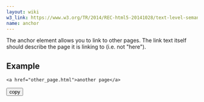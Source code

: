 ```yaml
---
layout: wiki
w3_link: https://www.w3.org/TR/2014/REC-html5-20141028/text-level-semantics.html#the-a-element
name: anchor
---
```

The anchor element allows you to link to other pages. The link text itself should describe the page it is linking to (i.e. not "here").
## Example
<div class="codeblock"><pre><code class="language-html">&lt;a href="other_page.html"&gt;another page&lt;/a&gt;</code></pre><button>copy</button></div>